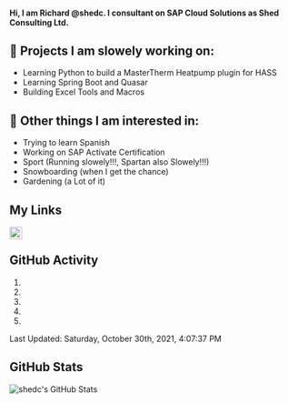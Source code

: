 #### Hi, I am Richard @shedc. I consultant on SAP Cloud Solutions as Shed Consulting Ltd.

## 👋 Projects I am slowely working on:
- Learning Python to build a MasterTherm Heatpump plugin for HASS
- Learning Spring Boot and Quasar
- Building Excel Tools and Macros

## 👀 Other things I am interested in:
- Trying to learn Spanish
- Working on SAP Activate Certification
- Sport (Running slowely!!!, Spartan also Slowely!!!)
- Snowboarding (when I get the chance)
- Gardening (a Lot of it)

## My Links
[<img align="left" alt="shedc | LinkedIn" width="22px" src="https://cdn.jsdelivr.net/npm/simple-icons@v3/icons/linkedin.svg" />][linkedin]

<br/>

## GitHub Activity
<!--RECENT_ACTIVITY:start-->
1. 
2. 
3. 
4. 
5. 
<!--RECENT_ACTIVITY:end-->
<!--RECENT_ACTIVITY:last_update-->
Last Updated: Saturday, October 30th, 2021, 4:07:37 PM
<!--RECENT_ACTIVITY:last_update_end-->

## GitHub Stats
<img align="left" alt="shedc's GitHub Stats" src="https://github-readme-stats.vercel.app/api?username=shedc&show_icons=true&hide_title=true" />

[linkedin]: https://www.linkedin.com/in/richard-holmes-3314251/
